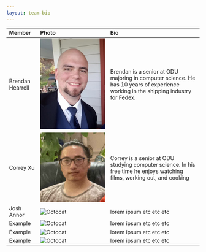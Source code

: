 ```yaml
---
layout: team-bio
---
```


| Member        | Photo            | Bio |
|:-------------|:------------------|:------|
| Brendan Hearrell      | ![Brendan Bio Image](Images/Brendan%20Bio%20Image.jpg) | Brendan is a senior at ODU majoring in computer science. He has 10 years of experience working in the shipping industry for Fedex. |
| Correy Xu      | ![Correy Bio Image](Images/CorreyBioImage.jpg) | Correy is a senior at ODU studying computer science. In his free time he enjoys watching films, working out, and cooking  |
| Josh Annor      | ![Octocat](https://github.githubassets.com/images/icons/emoji/octocat.png) | lorem ipsum etc etc etc  |
| Example      | ![Octocat](https://github.githubassets.com/images/icons/emoji/octocat.png) | lorem ipsum etc etc etc  |
| Example      | ![Octocat](https://github.githubassets.com/images/icons/emoji/octocat.png) | lorem ipsum etc etc etc  |
| Example      | ![Octocat](https://github.githubassets.com/images/icons/emoji/octocat.png) | lorem ipsum etc etc etc  |
